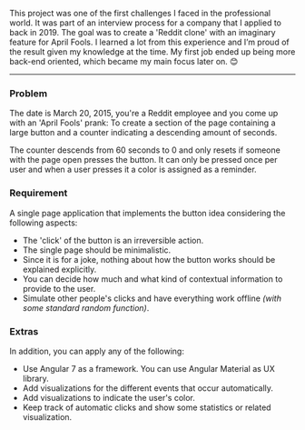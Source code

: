 This project was one of the first challenges I faced in the professional world. It was part of an interview process for a company that I applied to back in 2019. The goal was to create a 'Reddit clone' with an imaginary feature for April Fools. I learned a lot from this experience and I’m proud of the result given my knowledge at the time. My first job ended up being more back-end oriented, which became my main focus later on. 😊

---
### Problem
The date is March 20, 2015, you're a Reddit employee and you come up with an 'April Fools' prank: To create a section of the page containing a large button and a counter indicating a descending amount of seconds.

The counter descends from 60 seconds to 0 and only resets if someone with the page open presses the button. It can only be pressed once per user and when a user presses it a color is assigned as a reminder.

### Requirement
A single page application that implements the button idea considering the following aspects:
- The 'click' of the button is an irreversible action.
- The single page should be minimalistic.
- Since it is for a joke, nothing about how the button works should be explained explicitly.
- You can decide how much and what kind of contextual information to provide to the user.
- Simulate other people's clicks and have everything work offline _(with some standard random function)_.

### Extras
In addition, you can apply any of the following:

- Use Angular 7 as a framework. You can use Angular Material as UX library.
- Add visualizations for the different events that occur automatically.
- Add visualizations to indicate the user's color.
- Keep track of automatic clicks and show some statistics or related visualization.
